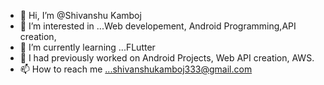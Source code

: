 - 👋 Hi, I’m @Shivanshu Kamboj
- 👀 I’m interested in ...Web developement, Android Programming,API creation,
- 🌱 I’m currently learning ...FLutter
- 💞️ I had previously worked on Android Projects, Web API creation, AWS.
- 📫 How to reach me ...shivanshukamboj333@gmail.com

<!---
Shivanshu261999/Shivanshu261999 is a ✨ special ✨ repository because its `README.md` (this file) appears on your GitHub profile.
You can click the Preview link to take a look at your changes.
--->
